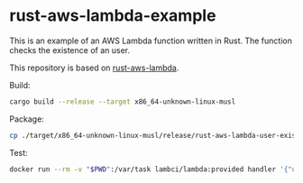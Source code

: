 # rust-aws-lambda-example
This is an example of an AWS Lambda function written in Rust. The function checks the existence of an user.

This repository is based on [rust-aws-lambda](https://github.com/kkostov/rust-aws-lambda).

Build:
```bash
cargo build --release --target x86_64-unknown-linux-musl
```

Package:
```bash
cp ./target/x86_64-unknown-linux-musl/release/rust-aws-lambda-user-exists ./bootstrap && zip lambda.zip bootstrap
```

Test:
```bash
docker run --rm -v "$PWD":/var/task lambci/lambda:provided handler '{"username": "tizio90"}'
```
